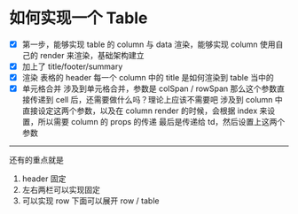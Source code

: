 # 如何实现一个 Table

- [x] 第一步，能够实现 table 的 column 与 data 渲染，能够实现 column 使用自己的 render 来渲染，基础架构建立
- [x] 加上了 title/footer/summary
- [x] 渲染 表格的 header 
    每一个 column 中的 title 是如何渲染到 table 当中的  
- [x] 单元格合并
    涉及到单元格合并，参数是 colSpan / rowSpan 那么这个参数直接传递到 cell 后，还需要做什么吗？理论上应该不需要吧
    涉及到 column 中直接设定这两个参数，以及在 column render 的时候，会根据 index 来设置，所以需要 column 的 props 的传递
    最后是传递给 td，然后设置上这两个参数
  
---
还有的重点就是
1. header 固定
2. 左右两栏可以实现固定
3. 可以实现 row 下面可以展开 row / table 